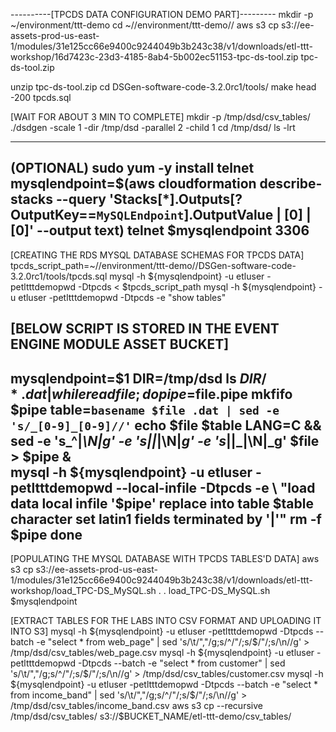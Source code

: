 


----------[TPCDS DATA CONFIGURATION DEMO PART]---------
mkdir -p ~/environment/ttt-demo
cd ~//environment/ttt-demo//
aws s3 cp s3://ee-assets-prod-us-east-1/modules/31e125cc66e9400c9244049b3b243c38/v1/downloads/etl-ttt-workshop/16d7423c-23d3-4185-8ab4-5b002ec51153-tpc-ds-tool.zip tpc-ds-tool.zip

unzip tpc-ds-tool.zip 
cd DSGen-software-code-3.2.0rc1/tools/
make
head -200 tpcds.sql 


[WAIT FOR ABOUT 3 MIN TO COMPLETE]
mkdir -p /tmp/dsd/csv_tables/
./dsdgen -scale 1 -dir /tmp/dsd -parallel 2 -child 1
cd /tmp/dsd/
ls -lrt

------------
(OPTIONAL)
sudo yum -y install telnet
mysqlendpoint=$(aws cloudformation describe-stacks --query 'Stacks[*].Outputs[?OutputKey==`MySQLEndpoint`].OutputValue | [0] | [0]' --output text)
telnet $mysqlendpoint 3306
-----------

[CREATING THE RDS MYSQL DATABASE SCHEMAS FOR TPCDS DATA]
tpcds_script_path=~//environment/ttt-demo//DSGen-software-code-3.2.0rc1/tools/tpcds.sql 
mysql -h ${mysqlendpoint} -u etluser -petltttdemopwd -Dtpcds < $tpcds_script_path
mysql -h ${mysqlendpoint} -u etluser -petltttdemopwd -Dtpcds -e "show tables"


[BELOW SCRIPT IS STORED IN THE EVENT ENGINE MODULE ASSET BUCKET]
------------------------------------------------------------------
mysqlendpoint=$1
DIR=/tmp/dsd
ls $DIR/*.dat | while read file; do
pipe=$file.pipe
mkfifo $pipe
table=`basename $file .dat | sed -e 's/_[0-9]_[0-9]//'`
echo $file $table
LANG=C && sed -e 's_^|_\\N|_g' -e 's_||_|\\N|_g' -e 's_||_|\\N|_g' $file > $pipe & \
mysql -h ${mysqlendpoint} -u etluser -petltttdemopwd --local-infile -Dtpcds -e \
"load data local infile '$pipe' replace into table $table character set latin1 fields terminated by '|'"
rm -f $pipe
done
------------------------------------------------------------------

[POPULATING THE MYSQL DATABASE WITH TPCDS TABLES'D DATA]
aws s3 cp s3://ee-assets-prod-us-east-1/modules/31e125cc66e9400c9244049b3b243c38/v1/downloads/etl-ttt-workshop/load_TPC-DS_MySQL.sh .
. load_TPC-DS_MySQL.sh $mysqlendpoint

[EXTRACT TABLES FOR THE LABS INTO CSV FORMAT AND UPLOADING IT INTO S3]
mysql -h ${mysqlendpoint} -u etluser -petltttdemopwd -Dtpcds --batch -e "select * from web_page" | sed 's/\t/","/g;s/^/"/;s/$/"/;s/\n//g' > /tmp/dsd/csv_tables/web_page.csv
mysql -h ${mysqlendpoint} -u etluser -petltttdemopwd -Dtpcds --batch -e "select * from customer" | sed 's/\t/","/g;s/^/"/;s/$/"/;s/\n//g' > /tmp/dsd/csv_tables/customer.csv
mysql -h ${mysqlendpoint} -u etluser -petltttdemopwd -Dtpcds --batch -e "select * from income_band" | sed 's/\t/","/g;s/^/"/;s/$/"/;s/\n//g' > /tmp/dsd/csv_tables/income_band.csv
aws s3 cp --recursive /tmp/dsd/csv_tables/ s3://$BUCKET_NAME/etl-ttt-demo/csv_tables/

